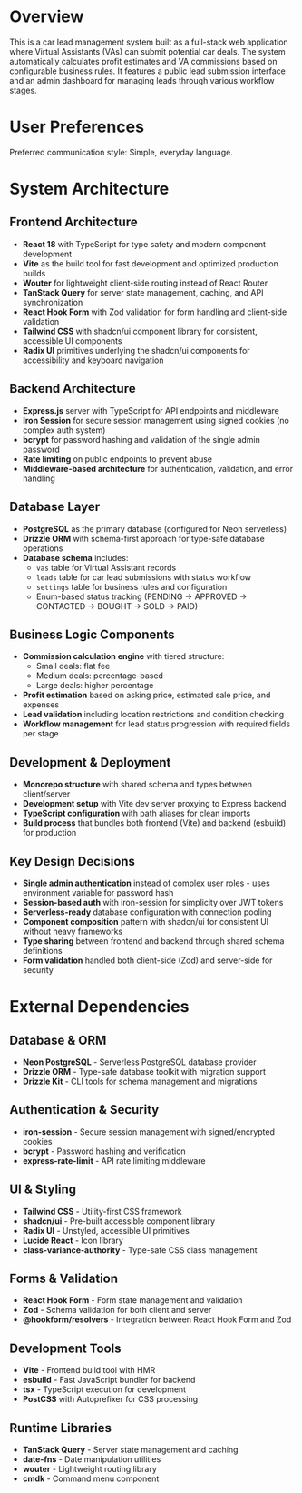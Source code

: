 # Overview

This is a car lead management system built as a full-stack web application where Virtual Assistants (VAs) can submit potential car deals. The system automatically calculates profit estimates and VA commissions based on configurable business rules. It features a public lead submission interface and an admin dashboard for managing leads through various workflow stages.

# User Preferences

Preferred communication style: Simple, everyday language.

# System Architecture

## Frontend Architecture
- **React 18** with TypeScript for type safety and modern component development
- **Vite** as the build tool for fast development and optimized production builds
- **Wouter** for lightweight client-side routing instead of React Router
- **TanStack Query** for server state management, caching, and API synchronization
- **React Hook Form** with Zod validation for form handling and client-side validation
- **Tailwind CSS** with shadcn/ui component library for consistent, accessible UI components
- **Radix UI** primitives underlying the shadcn/ui components for accessibility and keyboard navigation

## Backend Architecture
- **Express.js** server with TypeScript for API endpoints and middleware
- **Iron Session** for secure session management using signed cookies (no complex auth system)
- **bcrypt** for password hashing and validation of the single admin password
- **Rate limiting** on public endpoints to prevent abuse
- **Middleware-based architecture** for authentication, validation, and error handling

## Database Layer
- **PostgreSQL** as the primary database (configured for Neon serverless)
- **Drizzle ORM** with schema-first approach for type-safe database operations
- **Database schema** includes:
  - `vas` table for Virtual Assistant records
  - `leads` table for car lead submissions with status workflow
  - `settings` table for business rules and configuration
  - Enum-based status tracking (PENDING → APPROVED → CONTACTED → BOUGHT → SOLD → PAID)

## Business Logic Components
- **Commission calculation engine** with tiered structure:
  - Small deals: flat fee
  - Medium deals: percentage-based
  - Large deals: higher percentage
- **Profit estimation** based on asking price, estimated sale price, and expenses
- **Lead validation** including location restrictions and condition checking
- **Workflow management** for lead status progression with required fields per stage

## Development & Deployment
- **Monorepo structure** with shared schema and types between client/server
- **Development setup** with Vite dev server proxying to Express backend
- **TypeScript configuration** with path aliases for clean imports
- **Build process** that bundles both frontend (Vite) and backend (esbuild) for production

## Key Design Decisions
- **Single admin authentication** instead of complex user roles - uses environment variable for password hash
- **Session-based auth** with iron-session for simplicity over JWT tokens
- **Serverless-ready** database configuration with connection pooling
- **Component composition** pattern with shadcn/ui for consistent UI without heavy frameworks
- **Type sharing** between frontend and backend through shared schema definitions
- **Form validation** handled both client-side (Zod) and server-side for security

# External Dependencies

## Database & ORM
- **Neon PostgreSQL** - Serverless PostgreSQL database provider
- **Drizzle ORM** - Type-safe database toolkit with migration support
- **Drizzle Kit** - CLI tools for schema management and migrations

## Authentication & Security
- **iron-session** - Secure session management with signed/encrypted cookies
- **bcrypt** - Password hashing and verification
- **express-rate-limit** - API rate limiting middleware

## UI & Styling
- **Tailwind CSS** - Utility-first CSS framework
- **shadcn/ui** - Pre-built accessible component library
- **Radix UI** - Unstyled, accessible UI primitives
- **Lucide React** - Icon library
- **class-variance-authority** - Type-safe CSS class management

## Forms & Validation
- **React Hook Form** - Form state management and validation
- **Zod** - Schema validation for both client and server
- **@hookform/resolvers** - Integration between React Hook Form and Zod

## Development Tools
- **Vite** - Frontend build tool with HMR
- **esbuild** - Fast JavaScript bundler for backend
- **tsx** - TypeScript execution for development
- **PostCSS** with Autoprefixer for CSS processing

## Runtime Libraries
- **TanStack Query** - Server state management and caching
- **date-fns** - Date manipulation utilities
- **wouter** - Lightweight routing library
- **cmdk** - Command menu component